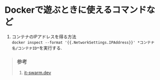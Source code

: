 # Dockerで遊ぶときに使えるコマンドなど
1. コンテナのIPアドレスを得る方法  
`docker inspect --format '{{.NetworkSettings.IPAddress}}' *コンテナ名/コンテナID*`を実行する.
> ### 参考
> 1. [it-swarm.dev](https://www.it-swarm.dev/ja/docker/%E3%83%9B%E3%82%B9%E3%83%88%E3%81%8B%E3%82%89docker%E3%82%B3%E3%83%B3%E3%83%86%E3%83%8A%E3%81%AEip%E3%82%A2%E3%83%89%E3%83%AC%E3%82%B9%E3%82%92%E5%8F%96%E5%BE%97%E3%81%99%E3%82%8B%E6%96%B9%E6%B3%95/1073314901/)
